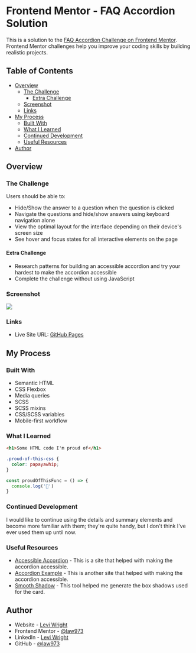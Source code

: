 # Frontend Mentor - FAQ Accordion Solution

This is a solution to the [FAQ Accordion Challenge on Frontend Mentor](https://www.frontendmentor.io/challenges/faq-accordion-wyfFdeBwBz). Frontend Mentor challenges help you improve your coding skills by building realistic projects. 

## Table of Contents

- [Overview](#overview)
  - [The Challenge](#the-challenge)
    - [Extra Challenge](#extra-challenge)
  - [Screenshot](#screenshot)
  - [Links](#links)
- [My Process](#my-process)
  - [Built With](#built-with)
  - [What I Learned](#what-i-learned)
  - [Continued Development](#continued-development)
  - [Useful Resources](#useful-resources)
- [Author](#author)

## Overview

### The Challenge

Users should be able to:

- Hide/Show the answer to a question when the question is clicked
- Navigate the questions and hide/show answers using keyboard navigation alone
- View the optimal layout for the interface depending on their device's screen size
- See hover and focus states for all interactive elements on the page

#### Extra Challenge

- Research patterns for building an accessible accordion and try your hardest to make the accordion accessible
- Complete the challenge without using JavaScript

### Screenshot

![](./screenshot.jpg)

### Links

<!-- - Solution URL: [Frontend Mentor]() -->
- Live Site URL: [GitHub Pages](https://law973.github.io/faq-accordion/)

## My Process

### Built With

- Semantic HTML
- CSS Flexbox
- Media queries
- SCSS
- SCSS mixins
- CSS/SCSS variables
- Mobile-first workflow

### What I Learned

```html
<h1>Some HTML code I'm proud of</h1>
```
```css
.proud-of-this-css {
  color: papayawhip;
}
```
```js
const proudOfThisFunc = () => {
  console.log('🎉')
}
```

### Continued Development

I would like to continue using the details and summary elements and become more familiar with them; they're quite handy, but I don't think I've ever used them up until now.

### Useful Resources

- [Accessible Accordion](https://www.aditus.io/patterns/accordion/) - This is a site that helped with making the accordion accessible.
- [Accordion Example](https://www.w3.org/WAI/ARIA/apg/patterns/accordion/examples/accordion/) - This is another site that helped with making the accordion accessible.
- [Smooth Shadow](https://shadows.brumm.af/) - This tool helped me generate the box shadows used for the card.

## Author

- Website - [Levi Wright](https://leviwright.netlify.app/)
- Frontend Mentor - [@law973](https://www.frontendmentor.io/profile/law973)
- LinkedIn - [Levi Wright](https://www.linkedin.com/in/levi-arthur-wright/)
- GitHub - [@law973](https://github.com/law973)